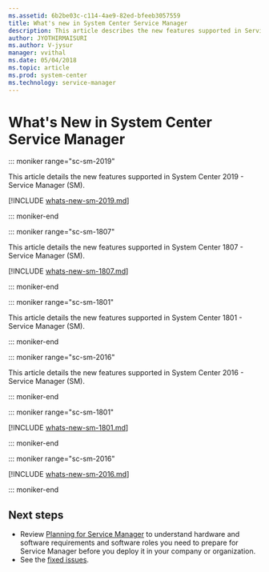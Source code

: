 ```yaml
---
ms.assetid: 6b2be03c-c114-4ae9-82ed-bfeeb3057559
title: What's new in System Center Service Manager
description: This article describes the new features supported in Service Manager
author: JYOTHIRMAISURI
ms.author: V-jysur
manager: vvithal
ms.date: 05/04/2018
ms.topic: article
ms.prod: system-center
ms.technology: service-manager
---
```



# What's New in System Center Service Manager

::: moniker range="sc-sm-2019"

This article details the new features supported in System Center 2019 - Service Manager (SM).

[!INCLUDE [whats-new-sm-2019.md](../includes/whats-new-sm-2019.md)]

::: moniker-end

::: moniker range="sc-sm-1807"

This article details the new features supported in System Center 1807 - Service Manager (SM).

[!INCLUDE [whats-new-sm-1807.md](../includes/whats-new-sm-1807.md)]

::: moniker-end

::: moniker range="sc-sm-1801"

This article details the new features supported in System Center 1801 - Service Manager (SM).

::: moniker-end

::: moniker range="sc-sm-2016"

This article details the new features supported in System Center 2016 - Service Manager (SM).

::: moniker-end

::: moniker range="sc-sm-1801"

[!INCLUDE [whats-new-sm-1801.md](../includes/whats-new-sm-1801.md)]

::: moniker-end

::: moniker range="sc-sm-2016"

[!INCLUDE [whats-new-sm-2016.md](../includes/whats-new-sm-2016.md)]

::: moniker-end

## Next steps

- Review [Planning for Service Manager](../scsm/plan-sm.md) to understand hardware and software requirements and software roles you need to prepare for Service Manager before you deploy it in your company or organization.
- See the [fixed issues](release-notes-sm.md).
